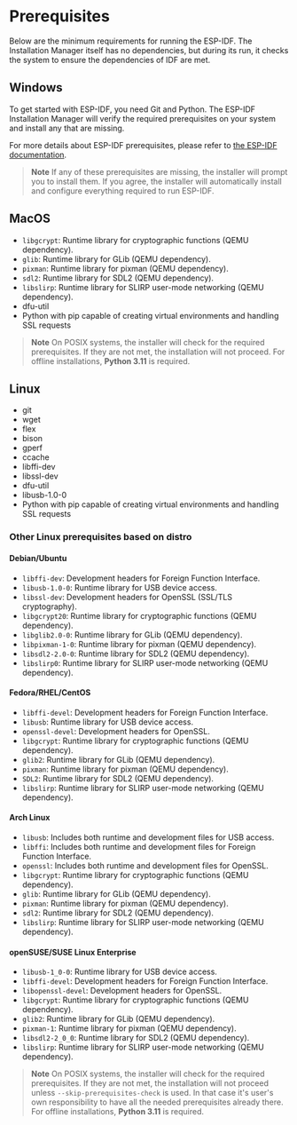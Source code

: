 # Prerequisites

Below are the minimum requirements for running the ESP-IDF. The Installation Manager itself has no dependencies, but during its run, it checks the system to ensure the dependencies of IDF are met.

## Windows

To get started with ESP-IDF, you need Git and Python. The ESP-IDF Installation Manager will verify the required prerequisites on your system and install any that are missing.

For more details about ESP-IDF prerequisites, please refer to [the ESP-IDF documentation](https://docs.espressif.com/projects/esp-idf/en/v4.2.2/esp32/get-started/windows-setup.html).

> **Note**
> If any of these prerequisites are missing, the installer will prompt you to install them. If you agree, the installer will automatically install and configure everything required to run ESP-IDF.

## MacOS

- `libgcrypt`: Runtime library for cryptographic functions (QEMU dependency).
- `glib`: Runtime library for GLib (QEMU dependency).
- `pixman`: Runtime library for pixman (QEMU dependency).
- `sdl2`: Runtime library for SDL2 (QEMU dependency).
- `libslirp`: Runtime library for SLIRP user-mode networking (QEMU dependency).
- dfu-util
- Python with pip capable of creating virtual environments and handling SSL requests

> **Note**
> On POSIX systems, the installer will check for the required prerequisites. If they are not met, the installation will not proceed.
> For offline installations, **Python 3.11** is required.

## Linux

- git
- wget
- flex
- bison
- gperf
- ccache
- libffi-dev
- libssl-dev
- dfu-util
- libusb-1.0-0
- Python with pip capable of creating virtual environments and handling SSL requests

### Other Linux prerequisites based on distro

#### Debian/Ubuntu

- `libffi-dev`: Development headers for Foreign Function Interface.
- `libusb-1.0-0`: Runtime library for USB device access.
- `libssl-dev`: Development headers for OpenSSL (SSL/TLS cryptography).
- `libgcrypt20`: Runtime library for cryptographic functions (QEMU dependency).
- `libglib2.0-0`: Runtime library for GLib (QEMU dependency).
- `libpixman-1-0`: Runtime library for pixman (QEMU dependency).
- `libsdl2-2.0-0`: Runtime library for SDL2 (QEMU dependency).
- `libslirp0`: Runtime library for SLIRP user-mode networking (QEMU dependency).

#### Fedora/RHEL/CentOS

- `libffi-devel`: Development headers for Foreign Function Interface.
- `libusb`: Runtime library for USB device access.
- `openssl-devel`: Development headers for OpenSSL.
- `libgcrypt`: Runtime library for cryptographic functions (QEMU dependency).
- `glib2`: Runtime library for GLib (QEMU dependency).
- `pixman`: Runtime library for pixman (QEMU dependency).
- `SDL2`: Runtime library for SDL2 (QEMU dependency).
- `libslirp`: Runtime library for SLIRP user-mode networking (QEMU dependency).

#### Arch Linux

- `libusb`: Includes both runtime and development files for USB access.
- `libffi`: Includes both runtime and development files for Foreign Function Interface.
- `openssl`: Includes both runtime and development files for OpenSSL.
- `libgcrypt`: Runtime library for cryptographic functions (QEMU dependency).
- `glib`: Runtime library for GLib (QEMU dependency).
- `pixman`: Runtime library for pixman (QEMU dependency).
- `sdl2`: Runtime library for SDL2 (QEMU dependency).
- `libslirp`: Runtime library for SLIRP user-mode networking (QEMU dependency).

#### openSUSE/SUSE Linux Enterprise

- `libusb-1_0-0`: Runtime library for USB device access.
- `libffi-devel`: Development headers for Foreign Function Interface.
- `libopenssl-devel`: Development headers for OpenSSL.
- `libgcrypt`: Runtime library for cryptographic functions (QEMU dependency).
- `glib2`: Runtime library for GLib (QEMU dependency).
- `pixman-1`: Runtime library for pixman (QEMU dependency).
- `libsdl2-2_0_0`: Runtime library for SDL2 (QEMU dependency).
- `libslirp`: Runtime library for SLIRP user-mode networking (QEMU dependency).

> **Note**
> On POSIX systems, the installer will check for the required prerequisites. If they are not met, the installation will not proceed unless `--skip-prerequisites-check` is used. In that case it's user's own responsibility to have all the needed prerequisites already there. For offline installations, **Python 3.11** is required.
